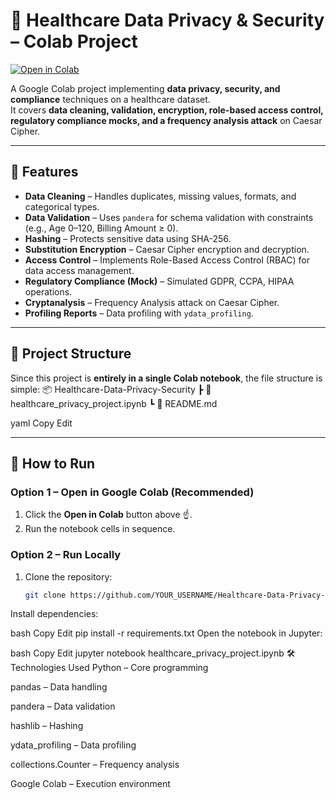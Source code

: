 # 🏥 Healthcare Data Privacy & Security – Colab Project

[![Open in Colab](https://colab.research.google.com/assets/colab-badge.svg)](https://colab.research.google.com/github/YOUR_USERNAME/Healthcare-Data-Privacy-Security/blob/main/healthcare_privacy_project.ipynb)

A Google Colab project implementing **data privacy, security, and compliance** techniques on a healthcare dataset.  
It covers **data cleaning, validation, encryption, role-based access control, regulatory compliance mocks, and a frequency analysis attack** on Caesar Cipher.

---

## 📌 Features
- **Data Cleaning** – Handles duplicates, missing values, formats, and categorical types.
- **Data Validation** – Uses `pandera` for schema validation with constraints (e.g., Age 0–120, Billing Amount ≥ 0).
- **Hashing** – Protects sensitive data using SHA-256.
- **Substitution Encryption** – Caesar Cipher encryption and decryption.
- **Access Control** – Implements Role-Based Access Control (RBAC) for data access management.
- **Regulatory Compliance (Mock)** – Simulated GDPR, CCPA, HIPAA operations.
- **Cryptanalysis** – Frequency Analysis attack on Caesar Cipher.
- **Profiling Reports** – Data profiling with `ydata_profiling`.

---

## 📂 Project Structure
Since this project is **entirely in a single Colab notebook**, the file structure is simple:
📦 Healthcare-Data-Privacy-Security
┣ 📜 healthcare_privacy_project.ipynb
┗ 📜 README.md

yaml
Copy
Edit

---

## 🚀 How to Run

### Option 1 – Open in Google Colab (Recommended)
1. Click the **Open in Colab** button above ☝️.
2. Run the notebook cells in sequence.

### Option 2 – Run Locally
1. Clone the repository:
   ```bash
   git clone https://github.com/YOUR_USERNAME/Healthcare-Data-Privacy-Security.git
Install dependencies:

bash
Copy
Edit
pip install -r requirements.txt
Open the notebook in Jupyter:

bash
Copy
Edit
jupyter notebook healthcare_privacy_project.ipynb
🛠 Technologies Used
Python – Core programming

pandas – Data handling

pandera – Data validation

hashlib – Hashing

ydata_profiling – Data profiling

collections.Counter – Frequency analysis

Google Colab – Execution environment

